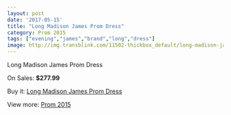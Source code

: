 ```yaml
---
layout: post
date: '2017-05-15'
title: "Long Madison James Prom Dress"
category: Prom 2015
tags: ["evening","james","brand","long","dress"]
image: http://img.transblink.com/11502-thickbox_default/long-madison-james-prom-dress.jpg
---
```

Long Madison James Prom Dress

On Sales: **$277.99**
<a href="https://www.transblink.com/en/prom-2015/3744-long-madison-james-prom-dress.html"><amp-img layout="responsive" width="600" height="600" src="//img.transblink.com/11502-thickbox_default/long-madison-james-prom-dress.jpg" alt="Long Madison James Prom Dress 0" /></a>
<a href="https://www.transblink.com/en/prom-2015/3744-long-madison-james-prom-dress.html"><amp-img layout="responsive" width="600" height="600" src="//img.transblink.com/11505-thickbox_default/long-madison-james-prom-dress.jpg" alt="Long Madison James Prom Dress 1" /></a>
<a href="https://www.transblink.com/en/prom-2015/3744-long-madison-james-prom-dress.html"><amp-img layout="responsive" width="600" height="600" src="//img.transblink.com/11504-thickbox_default/long-madison-james-prom-dress.jpg" alt="Long Madison James Prom Dress 2" /></a>
<a href="https://www.transblink.com/en/prom-2015/3744-long-madison-james-prom-dress.html"><amp-img layout="responsive" width="600" height="600" src="//img.transblink.com/11503-thickbox_default/long-madison-james-prom-dress.jpg" alt="Long Madison James Prom Dress 3" /></a>

Buy it: [Long Madison James Prom Dress](https://www.transblink.com/en/prom-2015/3744-long-madison-james-prom-dress.html "Long Madison James Prom Dress")

View more: [Prom 2015](https://www.transblink.com/en/10-prom-2015 "Prom 2015")